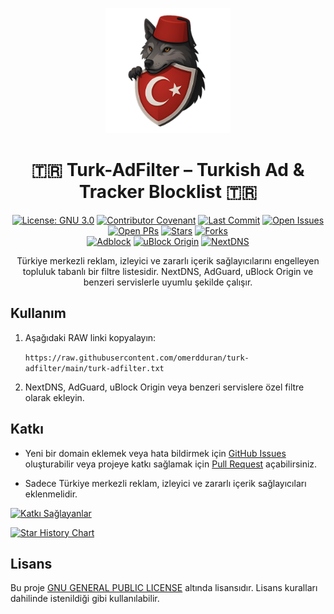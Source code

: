 <p align="center">
    <a href="https://reklamsiz-turkiye.com">
        <img src="https://github.com/omerdduran/turk-adfilter/blob/main/assets/logo.png?raw=true" alt="logo" width="200">
    </a>
</p>



<h1 align="center">🇹🇷 Turk-AdFilter – Turkish Ad & Tracker Blocklist 🇹🇷</h1>

<div align="center">

[![License: GNU 3.0](https://img.shields.io/badge/License-GNU%203.0-orange.svg)](https://opensource.org/license/gpl-3-0)
[![Contributor Covenant](https://img.shields.io/badge/Contributor%20Covenant-2.1-4baaaa.svg)](code_of_conduct.md)
[![Last Commit](https://img.shields.io/github/last-commit/omerdduran/turk-adfilter)](https://github.com/omerdduran/turk-adfilter/commits/main)
[![Open Issues](https://img.shields.io/github/issues/omerdduran/turk-adfilter)](https://github.com/omerdduran/turk-adfilter/issues)
[![Open PRs](https://img.shields.io/github/issues-pr/omerdduran/turk-adfilter)](https://github.com/omerdduran/turk-adfilter/pulls)
[![Stars](https://img.shields.io/github/stars/omerdduran/turk-adfilter)](https://github.com/omerdduran/turk-adfilter/stargazers)
[![Forks](https://img.shields.io/github/forks/omerdduran/turk-adfilter)](https://github.com/omerdduran/turk-adfilter/network/members)  
[![Adblock](https://img.shields.io/badge/syntax-Adblock%20Compatible-brightgreen)](#)
[![uBlock Origin](https://img.shields.io/badge/uBlock%20Origin-supported-brightgreen)](https://github.com/gorhill/uBlock)
[![NextDNS](https://img.shields.io/badge/NextDNS-supported-brightgreen)](https://nextdns.io)

</div>

<p align="center">Türkiye merkezli reklam, izleyici ve zararlı içerik sağlayıcılarını engelleyen topluluk tabanlı bir filtre listesidir. NextDNS, AdGuard, uBlock Origin ve benzeri servislerle uyumlu şekilde çalışır.</p>

## Kullanım

1. Aşağıdaki RAW linki kopyalayın:
   
   `https://raw.githubusercontent.com/omerdduran/turk-adfilter/main/turk-adfilter.txt`

2. NextDNS, AdGuard, uBlock Origin veya benzeri servislere özel filtre olarak ekleyin.

## Katkı

- Yeni bir domain eklemek veya hata bildirmek için [GitHub Issues](https://github.com/omerdduran/turk-adfilter/issues) oluşturabilir veya projeye katkı sağlamak için [Pull Request](https://github.com/omerdduran/turk-adfilter/pulls) açabilirsiniz.

- Sadece Türkiye merkezli reklam, izleyici ve zararlı içerik sağlayıcıları eklenmelidir.

[![Katkı Sağlayanlar](https://contrib.rocks/image?repo=omerdduran/turk-adfilter)](https://github.com/omerdduran/turk-adfilter)

[![Star History Chart](https://api.star-history.com/svg?repos=omerdduran/turk-adfilter&type=Timeline)](https://star-history.com/#omerdduran/turk-adfilter)

## Lisans

Bu proje [GNU GENERAL PUBLIC LICENSE](LICENSE) altında lisansıdır. Lisans kuralları dahilinde istenildiği gibi kullanılabilir.



